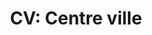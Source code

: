 ---
layout: term
title: 'CV: Centre ville'
name: cv
description: "Portails situés dans le centre ville"
---